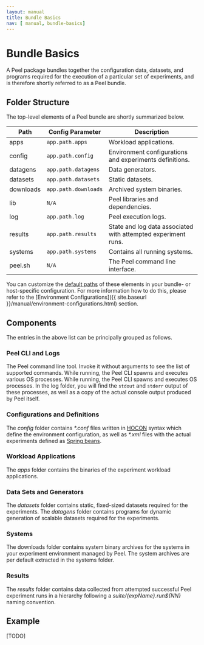 ```yaml
---
layout: manual
title: Bundle Basics
nav: [ manual, bundle-basics]
---
```


# Bundle Basics

A Peel package bundles together the configuration data, datasets, and programs required for the execution of a particular set of experiments, and is therefore shortly referred to as a Peel bundle.

## Folder Structure

The top-level elements of a Peel bundle are shortly summarized below.

| Path      | Config Parameter     | Description                                                   |
| --------- | -------------------- | ------------------------------------------------------------- |
| apps      | `app.path.apps`      | Workload applications.                                        |
| config    | `app.path.config`    | Environment configurations and experiments definitions.       |
| datagens  | `app.path.datagens`  | Data generators.                                              |
| datasets  | `app.path.datasets`  | Static datasets.                                              |
| downloads | `app.path.downloads` | Archived system binaries.                                     |
| lib       | `N/A`                | Peel libraries and dependencies.                              |
| log       | `app.path.log`       | Peel execution logs.                                          |
| results   | `app.path.results`   | State and log data associated with attempted experiment runs. |
| systems   | `app.path.systems`   | Contains all running systems.                                 |
| peel.sh   | `N/A`                | The Peel command line interface.                              |

You can customize the [default paths](https://github.com/stratosphere/peel/blob/master/peel-core/src/main/resources/reference.conf) of these elements in your bundle- or host-specific configuration. For more information how to do this, please refer to the [Environment Configurations]({{ site.baseurl }}/manual/environment-configurations.html) section.

## Components

The entries in the above list can be principally grouped as follows.

### Peel CLI and Logs

The Peel command line tool. Invoke it without arguments to see the list of supported commands. While running, the Peel CLI spawns and executes various OS processes. While running, the Peel CLI spawns and executes OS processes. In the log folder, you will find the `stdout` and `stderr` output of these processes, as well as a copy of the actual console output produced by Peel itself.

### Configurations and Definitions

The *config* folder contains *\*.conf* files written in [HOCON](https://github.com/typesafehub/config/blob/master/HOCON.md) syntax which define the environment configuration, as well as *\*.xml* files with the actual experiments defined as [Spring beans](http://docs.spring.io/spring/docs/current/spring-framework-reference/html/xsd-config.html).

### Workload Applications

The *apps* folder contains the binaries of the experiment workload applications.

### Data Sets and Generators

The *datasets* folder contains static, fixed-sized datasets required for the experiments. The *datagens* folder contains programs for dynamic generation of scalable datasets required for the experiments.

### Systems

The downloads folder contains system binary archives for the systems in your experiment environment managed by Peel. The system archives are per default extracted in the systems folder.

### Results

The *results* folder contains data collected from attempted successful Peel experiment runs in a hierarchy following a *${suite}/${expName}.run${NN}* naming convention.

## Example

[TODO]